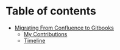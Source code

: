 # Table of contents

* [Migrating From Confluence to Gitbooks](README.md)
    * [My Contributions](README.md/Contributions.md)
    * [Timeline](README.md/timeline.md)

